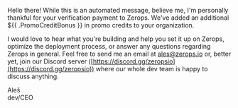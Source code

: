 [//]: # (Thank you for the verification payment to Zerops!)

Hello there! While this is an automated message, believe me, I'm personally thankful for your verification payment to Zerops. We've added an additional ${{ .PromoCreditBonus }} in promo credits to your organization. 

I would love to hear what you're building and help you set it up on Zerops, optimize the deployment process, or answer any questions regarding Zerops in general. Feel free to send me an email at ales@zerops.io or, better yet, join our Discord server ([https://discord.gg/zeropsio](https://discord.gg/zeropsio)) where our whole dev team is happy to discuss anything.

Aleš  
dev/CEO
